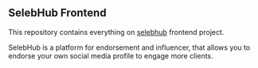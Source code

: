 ## SelebHub Frontend

This repository contains everything on [selebhub](http://selebhub.com) frontend project.

SelebHub is a platform for endorsement and influencer, that allows you to endorse your own social media profile to engage more clients.
